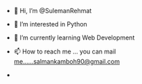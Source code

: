- 👋 Hi, I’m @SulemanRehmat
- 👀 I’m interested in Python
- 🌱 I’m currently learning Web Development
- 📫 How to reach me ... you can mail me......salmankamboh90@gmail.com

- 

<!---
SulemanRehmat/SulemanRehmat is a ✨ special ✨ repository because its `README.md` (this file) appears on your GitHub profile.
You can click the Preview link to take a look at your changes.
--->
